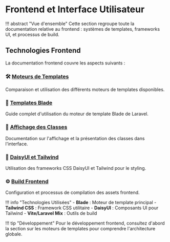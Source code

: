 # Frontend et Interface Utilisateur

!!! abstract "Vue d'ensemble"
    Cette section regroupe toute la documentation relative au frontend : systèmes de templates, frameworks UI, et processus de build.

## Technologies Frontend

La documentation frontend couvre les aspects suivants :

### 🛠️ [Moteurs de Templates](Template-Engines.md)
Comparaison et utilisation des différents moteurs de templates disponibles.

### 🔧 [Templates Blade](Blade-Templates.md)
Guide complet d'utilisation du moteur de template Blade de Laravel.

### 🎨 [Affichage des Classes](Classes-Display.md)
Documentation sur l'affichage et la présentation des classes dans l'interface.

### 🌈 [DaisyUI et Tailwind](DaisyUI-Tailwind.md)
Utilisation des frameworks CSS DaisyUI et Tailwind pour le styling.

### ⚙️ [Build Frontend](Frontend-Build.md)
Configuration et processus de compilation des assets frontend.

!!! info "Technologies Utilisées"
    - **Blade** : Moteur de template principal
    - **Tailwind CSS** : Framework CSS utilitaire
    - **DaisyUI** : Composants UI pour Tailwind
    - **Vite/Laravel Mix** : Outils de build

!!! tip "Développement"
    Pour le développement frontend, consultez d'abord la section sur les moteurs de templates pour comprendre l'architecture globale.
